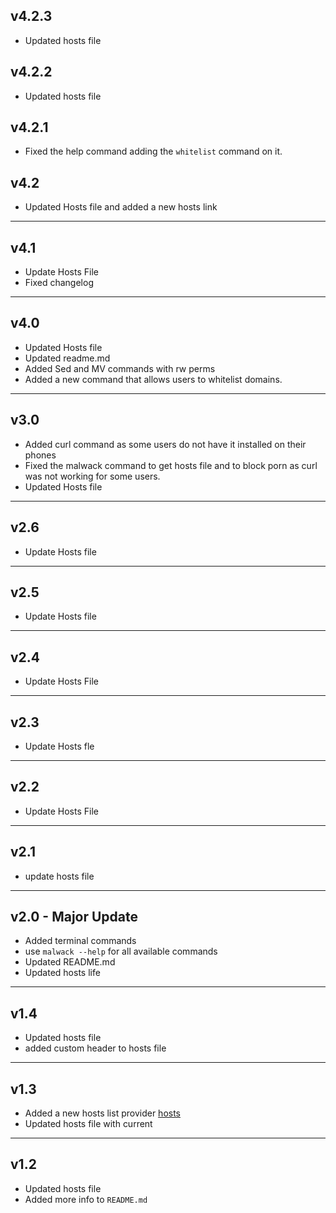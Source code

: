 ## v4.2.3
- Updated hosts file

## v4.2.2
- Updated hosts file
## v4.2.1
- Fixed the help command adding the ``whitelist`` command on it.
## v4.2
- Updated Hosts file and added a new hosts link
---
## v4.1
- Update Hosts File
- Fixed changelog
---
## v4.0
- Updated Hosts file
- Updated readme.md
- Added Sed and MV commands with rw perms
- Added a new command that allows users to whitelist domains.
---
## v3.0
- Added curl command as some users do not have it installed on their phones
- Fixed the malwack command to get hosts file and to block porn as curl was not working for some users.
- Updated Hosts file
---
## v2.6
- Update Hosts file
---
## v2.5
- Update Hosts file
---
## v2.4
- Update Hosts File
---
## v2.3
- Update Hosts fle
---
## v2.2
- Update Hosts File
---
## v2.1
- update hosts file
---
## v2.0 - Major Update
- Added terminal commands
- use ``malwack --help`` for all available commands
- Updated README.md
- Updated hosts life
---
## v1.4
- Updated hosts file
- added custom header to hosts file 
---
## v1.3
- Added a new hosts list provider [hosts](https://github.com/StevenBlack/hosts)
- Updated hosts file with current
---
## v1.2
- Updated hosts file
- Added more info to ``README.md``
